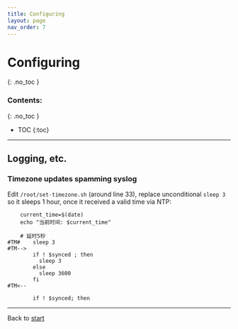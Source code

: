 ```yaml
---
title: Configuring
layout: page
nav_order: 7
---
```

# Configuring
{: .no_toc }
### Contents:
{: .no_toc }
- TOC
{:toc}
----

## Logging, etc.

### Timezone updates spamming syslog

Edit `/root/set-timezone.sh` (around line 33), replace unconditional `sleep 3` so it sleeps 1 hour, once it received a valid time via NTP:

```
    current_time=$(date)
    echo "当前时间: $current_time"

    # 延时5秒
#TM#    sleep 3
#TM-->
        if ! $synced ; then
          sleep 3
        else
          sleep 3600
        fi
#TM<--

        if ! $synced; then
```

----
Back to [start](index.html)
